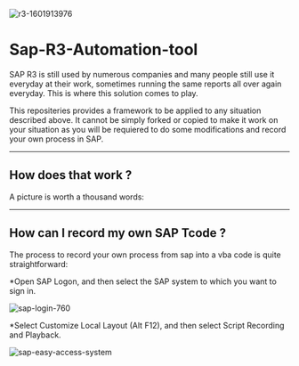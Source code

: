 ![r3-1601913976](https://user-images.githubusercontent.com/93589158/197033907-db6a521c-a1f5-4c7e-a7a4-7d1ead778996.png)
# Sap-R3-Automation-tool
 SAP R3 is still used by numerous companies and many people still use it everyday at their work, sometimes running the same reports all over again everyday.
 This is where this solution comes to play. 
 
This repositeries provides a framework to be applied to any situation described above. It cannot be simply forked or copied to make it work on your situation as you will be requiered to do some modifications and record your own process in SAP.

 ---
 
 ## How does that work ?


A picture is worth a thousand words:



---
## How can I record my own SAP Tcode ? 

The process to record your own process from sap into a vba code is quite straightforward:

*Open SAP Logon, and then select the SAP system to which you want to sign in.

![sap-login-760](https://user-images.githubusercontent.com/93589158/197603933-ac2a4bce-5858-4917-abba-f20afce73b0f.png)

*Select Customize Local Layout (Alt F12), and then select Script Recording and Playback.

![sap-easy-access-system](https://user-images.githubusercontent.com/93589158/197608516-1f55dc28-2550-455c-9d3c-25acdb701fde.png)

